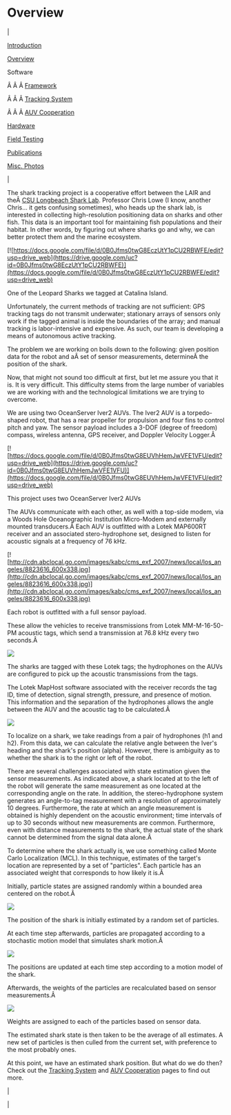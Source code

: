 <head>
<meta name="generator" content="HTML Tidy for Linux (vers 25 March 2009), see www.w3.org">
  <meta http-equiv="Content-Type" content="text/html; charset=us-ascii">

  <title>Overview</title>
  <style type="text/css">
div.c22 {display:block;text-align:center;margin-right:auto;margin-left:auto}
  div.c21 {display: block; margin-left: auto; margin-right: auto; text-align: center}
  div.c20 {margin-left: auto; margin-right: auto; text-align: justify}
  div.c19 {text-align:center;display:block;margin-right:auto;margin-left:auto}
  a.c18 {text-align:center}
  span.c17 {font-size: 80%; font-style: italic}
  div.c16 {font-size: 80%; font-style: italic; margin-left: auto; margin-right: auto}
  div.c15 {display: block; font-size: 80%; font-style: italic; margin-left: auto; margin-right: auto; text-align: center}
  div.c14 {text-align:left;margin-right:auto;margin-left:auto}
  div.c13 {display: block; font-size: medium; margin-left: auto; margin-right: auto; text-align: center}
  div.c12 {font-size: 80%; font-style: italic; margin-left: auto; margin-right: auto; text-align: center}
  div.c11 {text-align:justify}
  span.c10 {font-size:medium;background-color:transparent}
  span.c9 {background-color:transparent;font-size:medium}
  div.c8 {margin-right:auto;margin-left:auto}
  div.c7 {text-align:center;margin-right:auto;margin-left:auto}
  span.c6 {background-color: transparent; font-size: 80%; font-style: italic}
  div.c5 {font-size:medium;text-align:center;margin-right:auto;margin-left:auto}
  div.c4 {font-size:medium;text-align:justify}
  span.c3 {background-color:transparent}
  span.c2 {font-size: 80%}
  div.c1 {font-size: 80%}
  </style>

</head>

# Overview

  

| 

  

[Introduction](https://sites.google.com/site/tayloredwardpeterson/research)

  

[Overview](https://sites.google.com/site/tayloredwardpeterson/research/overview)

  

 Software 

 Â Â Â [Framework](https://sites.google.com/site/tayloredwardpeterson/research/software)  

 Â Â Â [Tracking System](https://sites.google.com/site/tayloredwardpeterson/research/tracking-system)  

Â Â Â [AUV Cooperation](https://sites.google.com/site/tayloredwardpeterson/research/auv-cooperation)  

  

[Hardware](https://sites.google.com/site/tayloredwardpeterson/research/hardware)

  

[Field Testing](https://sites.google.com/site/tayloredwardpeterson/research/field-testing)

  

[Publications](https://sites.google.com/site/tayloredwardpeterson/research/publications)

  

[Misc. Photos](https://sites.google.com/site/tayloredwardpeterson/research/misc)

  

 | 

The shark tracking project is a cooperative effort between the LAIR and theÂ [CSU Longbeach Shark Lab](http://www.csulb.edu/labs/sharklab/). Professor Chris Lowe (I know, another Chris... it gets confusing sometimes), who heads up the shark lab, is interested in collecting high-resolution positioning data on sharks and other fish. This data is an important tool for maintaining fish populations and their habitat. In other words, by figuring out where sharks go and why, we can better protect them and the marine ecosystem.

  

[![https://docs.google.com/file/d/0B0Jfms0twG8EczUtY1pCU2RBWFE/edit?usp=drive_web](https://drive.google.com/uc?id=0B0Jfms0twG8EczUtY1pCU2RBWFE)](https://docs.google.com/file/d/0B0Jfms0twG8EczUtY1pCU2RBWFE/edit?usp=drive_web)

One of the Leopard Sharks we tagged at Catalina Island.

  

Unfortunately, the current methods of tracking are not sufficient: GPS tracking tags do not transmit underwater; stationary arrays of sensors only work if the tagged animal is inside the boundaries of the array; and manual tracking is labor-intensive and expensive. As such, our team is developing a means of autonomous active tracking.

  

The problem we are working on boils down to the following: given position data for the robot and aÂ set of sensor measurements, determineÂ the position of the shark.

  

 Now, that might not sound too difficult at first, but let me assure you that it is. It is very difficult. This difficulty stems from the large number of variables we are working with and the technological limitations we are trying to overcome. 

  

 We are using two OceanServer Iver2 AUVs. The Iver2 AUV is a torpedo-shaped robot, that has a rear propeller for propulsion and four fins to control pitch and yaw. The sensor payload includes a 3-DOF (degree of freedom) compass, wireless antenna, GPS receiver, and Doppler Velocity Logger.Â 

  

[![https://docs.google.com/file/d/0B0Jfms0twG8EUVhHemJwVFE1VFU/edit?usp=drive_web](https://drive.google.com/uc?id=0B0Jfms0twG8EUVhHemJwVFE1VFU)](https://docs.google.com/file/d/0B0Jfms0twG8EUVhHemJwVFE1VFU/edit?usp=drive_web)

 This project uses two OceanServer Iver2 AUVs 

  

The AUVs communicate with each other, as well with a top-side modem, via a Woods Hole Oceanographic Institution Micro-Modem and externally mounted transducers.Â Each AUV is outfitted with a Lotek MAP600RT receiver and an associated stero-hydrophone set, designed to listen for acoustic signals at a frequency of 76 kHz.

  

[![http://cdn.abclocal.go.com/images/kabc/cms_exf_2007/news/local/los_angeles/8823616_600x338.jpg](http://cdn.abclocal.go.com/images/kabc/cms_exf_2007/news/local/los_angeles/8823616_600x338.jpg)](http://cdn.abclocal.go.com/images/kabc/cms_exf_2007/news/local/los_angeles/8823616_600x338.jpg)

Each robot is outfitted with a full sensor payload.

  

 These allow the vehicles to receive transmissions from Lotek MM-M-16-50-PM acoustic tags, which send a transmission at 76.8 kHz every two seconds.Â 

  

[![](https://drive.google.com/uc?id=0B0Jfms0twG8EMHl3cXVnRDh5cU0)](https://docs.google.com/file/d/0B0Jfms0twG8EMHl3cXVnRDh5cU0/edit?usp=drive_web)

 The sharks are tagged with these Lotek tags; the hydrophones on the AUVs are configured to pick up the acoustic transmissions from the tags. 

  

 The Lotek MapHost software associated with the receiver records the tag ID, time of detection, signal strength, pressure, and presence of motion. This information and the separation of the hydrophones allows the angle between the AUV and the acoustic tag to be calculated.Â 

  

[![](https://drive.google.com/uc?id=0B0Jfms0twG8EWEFucF96V1Y1OHM)](https://docs.google.com/file/d/0B0Jfms0twG8EWEFucF96V1Y1OHM/edit?usp=drive_web)

 To localize on a shark, we take readings from a pair of hydrophones (h1 and h2). From this data, we can calculate the relative angle between the Iver's heading and the shark's position (alpha). However, there is ambiguity as to whether the shark is to the right or left of the robot. 
  

There are several challenges associated with state estimation given the sensor measurements. As indicated above, a shark located at to the left of the robot will generate the same measurement as one located at the corresponding angle on the rate. In addition, the stereo-hydrophone system generates an angle-to-tag measurement with a resolution of approximately 10 degrees. Furthermore, the rate at which an angle measurement is obtained is highly dependent on the acoustic environment; time intervals of up to 30 seconds without new measurements are common. Furthermore, even with distance measurements to the shark, the actual state of the shark cannot be determined from the signal data alone.Â 

  

To determine where the shark actually is, we use something called Monte Carlo Localization (MCL). In this technique, estimates of the target's location are represented by a set of "particles". Each particle has an associated weight that corresponds to how likely it is.Â 

  

Initially, particle states are assigned randomly within a bounded area centered on the robot.Â 

[![](https://drive.google.com/uc?id=0B0Jfms0twG8Ecl9IN0FKOUd6QTA)](https://docs.google.com/file/d/0B0Jfms0twG8Ecl9IN0FKOUd6QTA/edit?usp=drive_web)

The position of the shark is initially estimated by a random set of particles.

  

At each time step afterwards, particles are propagated according to a stochastic motion model that simulates shark motion.Â 

[![](https://drive.google.com/uc?id=0B0Jfms0twG8ENVhmWk9OMFZLazA)](https://docs.google.com/file/d/0B0Jfms0twG8ENVhmWk9OMFZLazA/edit?usp=drive_web)

The positions are updated at each time step according to a motion model of the shark.
  

  

Afterwards, the weights of the particles are recalculated based on sensor measurements.Â 

[![](https://drive.google.com/uc?id=0B0Jfms0twG8ESmlMWXktRE1VMzQ)](https://docs.google.com/file/d/0B0Jfms0twG8ESmlMWXktRE1VMzQ/edit?usp=drive_web)

Weights are assigned to each of the particles based on sensor data.

  

The estimated shark state is then taken to be the average of all estimates. A new set of particles is then culled from the current set, with preference to the most probably ones.

  

 At this point, we have an estimated shark position. But what do we do then? Check out the [Tracking System](https://sites.google.com/site/tayloredwardpeterson/research/tracking-system) and [AUV Cooperation](https://sites.google.com/site/tayloredwardpeterson/research/auv-cooperation) pages to find out more. 

  

 | 
  

 |

  

